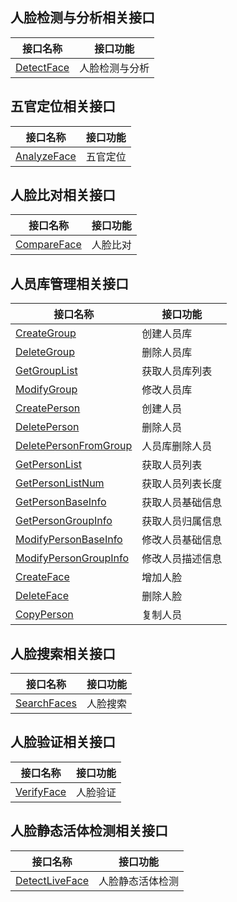 ## 人脸检测与分析相关接口

| 接口名称 | 接口功能 |
|---------|---------|
| [DetectFace](/document/api/867/32800) | 人脸检测与分析 |

## 五官定位相关接口

| 接口名称 | 接口功能 |
|---------|---------|
| [AnalyzeFace](/document/api/867/32779) | 五官定位 |

## 人脸比对相关接口

| 接口名称 | 接口功能 |
|---------|---------|
| [CompareFace](/document/api/867/32802) | 人脸比对 |

## 人员库管理相关接口

| 接口名称 | 接口功能 |
|---------|---------|
| [CreateGroup](/document/api/867/32794) | 创建人员库 |
| [DeleteGroup](/document/api/867/32791) | 删除人员库 |
| [GetGroupList](/document/api/867/32788) | 获取人员库列表 |
| [ModifyGroup](/document/api/867/32783) | 修改人员库 |
| [CreatePerson](/document/api/867/32793) | 创建人员 |
| [DeletePerson](/document/api/867/32790) | 删除人员 |
| [DeletePersonFromGroup](/document/api/867/32789) | 人员库删除人员 |
| [GetPersonList](/document/api/867/32785) | 获取人员列表 |
| [GetPersonListNum](/document/api/867/32784) | 获取人员列表长度 |
| [GetPersonBaseInfo](/document/api/867/32787) | 获取人员基础信息 |
| [GetPersonGroupInfo](/document/api/867/32786) | 获取人员归属信息 |
| [ModifyPersonBaseInfo](/document/api/867/32782) | 修改人员基础信息 |
| [ModifyPersonGroupInfo](/document/api/867/32781) | 修改人员描述信息 |
| [CreateFace](/document/api/867/32795) | 增加人脸 |
| [DeleteFace](/document/api/867/32792) | 删除人脸 |
| [CopyPerson](/document/api/867/32796) | 复制人员 |

## 人脸搜索相关接口

| 接口名称 | 接口功能 |
|---------|---------|
| [SearchFaces](/document/api/867/32798) | 人脸搜索 |

## 人脸验证相关接口

| 接口名称 | 接口功能 |
|---------|---------|
| [VerifyFace](/document/api/867/32806) | 人脸验证 |

## 人脸静态活体检测相关接口

| 接口名称 | 接口功能 |
|---------|---------|
| [DetectLiveFace](/document/api/867/32804) | 人脸静态活体检测 |

